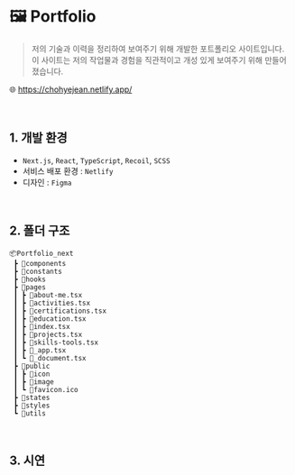 # 🖼️ Portfolio
> 저의 기술과 이력을 정리하여 보여주기 위해 개발한 포트폴리오 사이트입니다.  <br/>이 사이트는 저의 작업물과 경험을 직관적이고 개성 있게 보여주기 위해 만들어졌습니다.

🌐 https://chohyejean.netlify.app/

<br/> 

## 1. 개발 환경
- `Next.js`, `React`, `TypeScript`, `Recoil`, `SCSS`
- 서비스 배포 환경 : `Netlify`
- 디자인 : `Figma`

<br/> 

## 2. 폴더 구조
```
📦Portfolio_next
 ┣ 📂components
 ┣ 📂constants
 ┣ 📂hooks
 ┣ 📂pages
 ┃ ┣ 📜about-me.tsx
 ┃ ┣ 📜activities.tsx
 ┃ ┣ 📜certifications.tsx
 ┃ ┣ 📜education.tsx
 ┃ ┣ 📜index.tsx
 ┃ ┣ 📜projects.tsx
 ┃ ┣ 📜skills-tools.tsx
 ┃ ┣ 📜_app.tsx
 ┃ ┗ 📜_document.tsx
 ┣ 📂public
 ┃ ┣ 📂icon
 ┃ ┣ 📂image
 ┃ ┗ 📜favicon.ico
 ┣ 📂states
 ┣ 📂styles
 ┗ 📂utils
```

<br/> 

## 3. 시연
